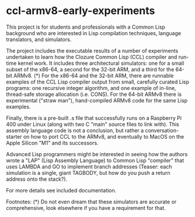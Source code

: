 # ccl-armv8-early-experiments
This project is for students and professionals with a Common Lisp background who are interested in Lisp compilation techniques, language translators, and simulators.

The project includes the executable results of a number of experiments undertaken to learn how the Clozure Common Lisp (CCL) compiler and run-time kernel work.
It includes three architectural simulators: one for a small subset of the x86-64, a second for the 32-bit ARM, and a third for the 64-bit ARMv8. (*)
For the x86-64 and the 32-bit ARM, there are runnable examples of the CCL Lisp compiler output from small, carefully curated Lisp programs: one recursive integer algorithm, and one example of in-line, thread-safe storage allocation (i.e. CONS).
For the 64-bit ARMv8 there is experimental ("straw man"), hand-compiled ARMv8 code for the same Lisp examples.

Finally, there is a pre-built .s file that successfully runs on a Raspberry Pi 400 under Linux (along with two C "main" source files to link with).
This assembly language code is not a conclusion, but rather a conversation-starter on how to port CCL to the ARMv8, and eventually to MacOS on the Apple Silicon "M1" and its successors.

Advanced Lisp programmers might be interested in seeing how the authors wrote a "LAP" (Lisp Assembly Language) to Common Lisp "compiler" that uses LAMBDA and GO to implement branch addresses (Teaser: each simulation is a single, giant TAGBODY, but how do you push a return address onto the stack?).

For more details see included documentation.

Footnotes: (*) Do not even dream that these simulators are accurate or comprehensive, look elsewhere if you have a requirement for that.
